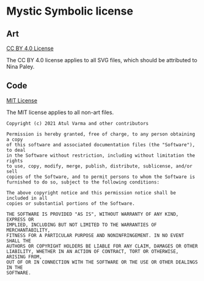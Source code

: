 # Mystic Symbolic license

## Art

[CC BY 4.0 License][cc-by]

The CC BY 4.0 license applies to all SVG files, which should be attributed
to Nina Paley.

[cc-by]: https://creativecommons.org/licenses/by/4.0/

## Code

[MIT License][mit]

The MIT license applies to all non-art files.

```
Copyright (c) 2021 Atul Varma and other contributors

Permission is hereby granted, free of charge, to any person obtaining a copy
of this software and associated documentation files (the "Software"), to deal
in the Software without restriction, including without limitation the rights
to use, copy, modify, merge, publish, distribute, sublicense, and/or sell
copies of the Software, and to permit persons to whom the Software is
furnished to do so, subject to the following conditions:

The above copyright notice and this permission notice shall be included in all
copies or substantial portions of the Software.

THE SOFTWARE IS PROVIDED "AS IS", WITHOUT WARRANTY OF ANY KIND, EXPRESS OR
IMPLIED, INCLUDING BUT NOT LIMITED TO THE WARRANTIES OF MERCHANTABILITY,
FITNESS FOR A PARTICULAR PURPOSE AND NONINFRINGEMENT. IN NO EVENT SHALL THE
AUTHORS OR COPYRIGHT HOLDERS BE LIABLE FOR ANY CLAIM, DAMAGES OR OTHER
LIABILITY, WHETHER IN AN ACTION OF CONTRACT, TORT OR OTHERWISE, ARISING FROM,
OUT OF OR IN CONNECTION WITH THE SOFTWARE OR THE USE OR OTHER DEALINGS IN THE
SOFTWARE.
```

[mit]: https://opensource.org/licenses/MIT
